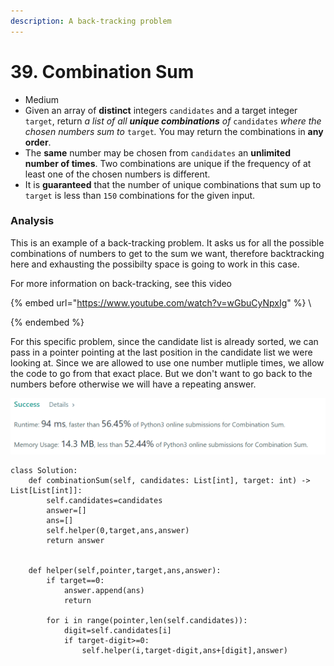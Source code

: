 ```yaml
---
description: A back-tracking problem
---
```


# 39. Combination Sum

* Medium
* Given an array of **distinct** integers `candidates` and a target integer `target`, return _a list of all **unique combinations** of_ `candidates` _where the chosen numbers sum to_ `target`_._ You may return the combinations in **any order**.
* The **same** number may be chosen from `candidates` an **unlimited number of times**. Two combinations are unique if the frequency of at least one of the chosen numbers is different.
* It is **guaranteed** that the number of unique combinations that sum up to `target` is less than `150` combinations for the given input.

### Analysis

This is an example of a back-tracking problem. It asks us for all the possible combinations of numbers to get to the sum we want, therefore backtracking here and exhausting the possibilty space is going to work in this case.&#x20;

For more information on back-tracking, see this video

{% embed url="https://www.youtube.com/watch?v=wGbuCyNpxIg" %}
\

{% endembed %}

For this specific problem, since the candidate list is already sorted, we can pass in a pointer pointing at the last position in the candidate list we were looking at. Since we are allowed to use one number mutliple times, we allow the code to go from that exact place. But we don't want to go back to the numbers before otherwise we will have a repeating answer.&#x20;

![](<../.gitbook/assets/image (11) (1) (1) (1) (1).png>)

```
class Solution:
    def combinationSum(self, candidates: List[int], target: int) -> List[List[int]]:
        self.candidates=candidates
        answer=[]
        ans=[]
        self.helper(0,target,ans,answer)
        return answer
        
        
    def helper(self,pointer,target,ans,answer):
        if target==0:
            answer.append(ans)
            return

        for i in range(pointer,len(self.candidates)):
            digit=self.candidates[i]
            if target-digit>=0:
                self.helper(i,target-digit,ans+[digit],answer)
```

